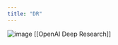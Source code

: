 ```yaml
---
title: "DR"
---
```


![image](https://gyazo.com/10a82cb7961719a41f8f84ed9274be44/thumb/1000)
[[OpenAI Deep Research]]
